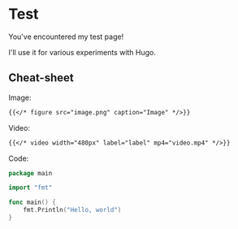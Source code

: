 # Test

You've encountered my test page!

I'll use it for various experiments with Hugo.

## Cheat-sheet

Image:

```md
{{</* figure src="image.png" caption="Image" */>}}
```

Video:

```md
{{</* video width="480px" label="label" mp4="video.mp4" */>}}
```

Code:

```go
package main

import "fmt"

func main() {
    fmt.Println("Hello, world")
}
```
